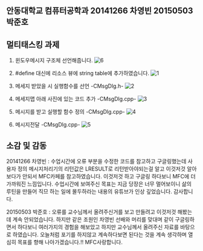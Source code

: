 
## 안동대학교 컴퓨터공학과 20141266 차영빈 20150503박준호
## 멀티태스킹 과제



1. 윈도우메시지 구조체 선언해줍니다.
![6](https://user-images.githubusercontent.com/54825899/69141795-d76b5180-0b08-11ea-9eb5-6006b37eed3e.jpg)


2. #define 대신에 리소스 뷰에 string table에 추가하였습니다.
![1](https://user-images.githubusercontent.com/54825899/69141790-d63a2480-0b08-11ea-97a4-38de93f26ed1.jpg)

3. 메세지 받았을 시 실행함수를 선언 -CMsgDlg.h- 
![2](https://user-images.githubusercontent.com/54825899/69141791-d6d2bb00-0b08-11ea-806d-291095edc202.jpg)


4. 메세지맵 아래 사진에 있는 코드 추가 -CMsgDlg.cpp- 
![3](https://user-images.githubusercontent.com/54825899/69141792-d6d2bb00-0b08-11ea-9203-f29f9dbc9a3e.jpg)


5. 메시지를 받고 실행할 함수 정의 -CMsgDlg.cpp- 
![4](https://user-images.githubusercontent.com/54825899/69141793-d6d2bb00-0b08-11ea-8296-c0c080ecebc7.jpg)


6. 메시지전달  -CMsgDlg.cpp- 
![5](https://user-images.githubusercontent.com/54825899/69141794-d76b5180-0b08-11ea-9d16-28187e9e3ccc.jpg)


## 소감 및 감동
20141266 차영빈 : 수업시간에 오류 부분을 수정한 코드를 참고하고 구글링했는데 사용자 정의 메시지처리기의 리턴값은 LRESULT로 리턴받아야되는걸 알고 이것저것 알아보다가 안되서 MFC카페를 참고하였습니다. 이것저것 하고 구글링 하다보니 MFC에 더 가까워진 느낌입니다. 수업시간에 보여주신 목표는 지금 당장은 너무 멀어보이니 삶의 루틴을 만들어 직므 하는 일에 몰두하라는 내용의 유튜브가 인상 깊었습니다. 감사합니다.

20150503 박준호 : 오류를 교수님께서 올려주신거를 보고 만들려고 이것저것 해봤는데 계속 안되었습니다. 하지만 같은 조원인 차영빈 선배와 머리를 맞대며 같이 구글링하면서 하다보니 여러가지의 경험을 해보았고 하지만 교수님께서 올려주신 자료를 바탕으로 하였습니다. 오늘처럼 포기를 하지않고 계속하다보면 된다는 것을 계속 생각하며 열심히 목표를 향해 나아가겠습니다.!! MFC사랑합니다.
